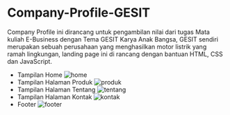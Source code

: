 # Company-Profile-GESIT
Company Profile ini dirancang untuk pengambilan nilai dari tugas Mata kuliah E-Business dengan Tema GESIT Karya Anak Bangsa, GESIT sendiri merupakan sebuah perusahaan yang menghasilkan motor listrik yang ramah lingkungan, landing page ini di rancang dengan bantuan HTML, CSS dan JavaScript.

- Tampilan Home 
![home](https://github.com/Aliffaridrhmn25/Landing-Page-GESIT/assets/135413797/8052d683-0c87-48e3-b9dc-83ca73fca8d8)
- Tampilan Halaman Produk
![produk](https://github.com/Aliffaridrhmn25/Landing-Page-GESIT/assets/135413797/c5603a10-879e-4e80-8785-a7ef81b1bf92)
- Tampilan Halaman Tentang
![tentang](https://github.com/Aliffaridrhmn25/Landing-Page-GESIT/assets/135413797/c0c6d59b-bc04-4f80-89ce-bd3a5d57c1f9)
- Tampilan Halaman Kontak
![kontak](https://github.com/Aliffaridrhmn25/Landing-Page-GESIT/assets/135413797/b95d34e4-56e5-4861-b748-473b371b4b56)
- Footer
![footer](https://github.com/Aliffaridrhmn25/Landing-Page-GESIT/assets/135413797/abe209f9-db05-491d-9284-fc031fb2add2)
